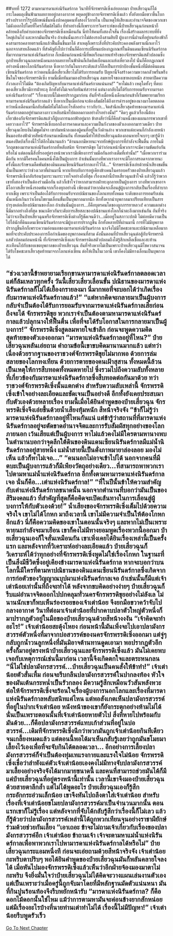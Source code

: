 ##บทที่ 1272 ตามหามารดาแห่งนิรันดร์กาล
วินาทีที่จักรพรรดิเซิ่งเอ่ยออกมา ป๋ายเสี่ยวฉุนก็ได้กระโดดผลุงขึ้นฟ้ามาเผยกายอยู่กลางอากาศ หยุดอยู่ข้างกายจักรพรรดิเซิ่งแล้ว ทั้งยังยกมือขวาขึ้นโบกสร้างปราการไร้รูปลักษณ์ชั้นหนึ่งปกคลุมคนทั้งสองไว้ภายใน เป็นเหตุให้เสียงและอำนาจจิตของพวกเขาไม่ดังออกไปโดยที่ใครก็สัมผัสไม่ถึง
ที่ทำอย่างนี้ก็เพราะการวิเคราะห์ของนี้ป๋ายเสี่ยวฉุนก่อนหน้าก็คล้ายคลึงกับคำบอกของจักรพรรดิเซิ่งเหมือนกัน นี่ทำให้คนทั้งสองใจสั่น เรื่องนี้สร้างผลกระทบที่ยิ่งใหญ่เกินไป และหากมันเป็นจริง ถ้าเช่นนั้นเกรงว่าไม่ต้องรอถึงสามสิบปี ผู้บงการนี่ฝานที่อยู่บนท้องฟ้าก็คงสามารถคลายตราผนึกแล้วฟื้นตื่นขึ้นมาได้
สาเหตุก็เพราะสิ่งที่ประคับประคองพลังตราผนึกเอาไว้ นอกจากสายเลือดแล้ว ที่สำคัญยิ่งไปกว่านั้นก็คือการเปลี่ยนแปลงกฎเกณฑ์ในดินแดนเซียนนิรันดร์กาลที่มาจากมารดาแห่งนิรันดร์กาล ก็เหมือนก่อนหน้านี้ที่พอเรือนกายแท้จริงของจักรพรรดิแสตัวปลอมซึ่งถูกป๋ายเสี่ยวฉุนถลกหนังคนออกเผยกายในฟ้าดินก็เกิดบิดเบือนและแห้งเหี่ยวลงไป นั่นก็คือกฎเกณฑ์อย่างหนึ่งของโลกนิรันดร์กาล ซึ่งหากว่ากันในบางระดับแล้วก็ถือเป็นการปกป้องชั้นหนึ่งที่มีต่อดินแดนเซียนนิรันดร์กาล
ทว่าตอนนี้เมื่อเสี่ยวเสี่ยวไม่ได้รับการยอมรับ ปัญหานี้จึงสร้างความหวาดกลัวพรั่นพรึงขึ้นในใจของจักรพรรดิเซิ่ง ยามนี้เมื่อหันมามองป๋ายเสี่ยวฉุน ลมหายใจของเขาหอบหนัก สายตาปิดความกังวลเอาไว้ไม่มิด
“ต้องเกิดปัญหากับมารดาแห่งนิรันดร์กาลแน่นอน!”
“หาไม่แล้ว เหตุใดทั้งๆ ที่ตบะของเสี่ยวเสี่ยวมีการฝ่าทะลุ อีกทั้งยังไม่เจอกับทัณฑ์สวรรค์ แต่นางกลับไม่ได้รับการยอมรับจากมารดาแห่งนิรันดร์กาล!”
“เรื่องแบบนี้ไม่เคยปรากฏมาก่อน อันที่จริงเมื่อหนึ่งเดือนก่อนข้าก็เริ่มพยายามเรียกหามารดาแห่งนิรันดร์กาลแล้ว ซึ่งหากเป็นเมื่อก่อนจะต้องสัมผัสได้ถึงการดำรงอยู่ของนางมาโดยตลอด ทว่าหนึ่งเดือนมานี้กลับสัมผัสไม่ได้ถึงอะไรสักอย่าง ราวกับว่า...จิตสำนึกเสี้ยวสุดท้ายของมารดาแห่งนิรันดร์กาลตกอยู่ท่ามกลางภาวะหลับสนิทไปตลอดกาลอย่างไรอย่างนั้น!”
“คิดๆ ดูแล้วเรื่องนี้ต้องเกี่ยวข้องกับจักรพรรดิแสแล้วก็ผู้บงการนอกฟ้าอยู่มาก ข้าสงสัยว่านี่ก็คือส่วนหนึ่งของแผนการพวกเขาที่เคยวางเอาไว้!” จักรพรรดิเซิ่งบอกถึงการคาดเดาและความเป็นกังวลของตัวเองออกมารวดเดียว
ป๋ายเสี่ยวฉุนเงียบงันไม่พูดไม่จา เขาก้มหน้าลงมองผู้คนที่อยู่ในวังด้านล่าง พวกเขาแต่ละคนก็กำลังเงยหน้าขึ้นมองท้องฟ้าด้วยสีหน้าร้อนรนเหมือนกัน ทั้งหมดนี้ทำให้ป๋ายเสี่ยวฉุนต้องถอนหายใจเบาๆ เขารู้ดีว่าตนคงปิดบังเรื่องนี้ไว้ได้อีกไม่นานแล้ว
“ด้านนอกมีหายนะจากยักษ์ผู้บงการที่กำลังจะฟื้นตื่น ภายในมีวิกฤตของมารดาแห่งนิรันดร์กาลที่หลับสนิท จักรพรรดิขุย ไม่ว่าก่อนหน้านี้พวกเราจะมีความขัดแย้งกันหรือไม่ แต่ตอนนี้สิ่งที่รออยู่ตรงหน้าพวกเรามีเพียงการร่วมมือกันอย่างเต็มที่เท่านั้น!”
“เมื่อพวกเราร่วมมือกัน หากมีใครคนใดคนหนึ่งได้เป็นผู้บงการ ถ้าเช่นนั้นบางทีพวกเราอาจจะมีโอกาสรอดจากหายนะครั้งนี้และรักษาเมล็ดพันธ์ของดินแดนเซียนนิรันดร์กาลเอาไว้ได้...” จักรพรรดิเซิ่งเอ่ยด้วยน้ำเสียงขมขื่น นั่นเป็นเพราะว่าช่วงเวลาที่ผ่านมานี้ หากเทียบกับการอยู่เคียงข้างคนในครอบครัวของป๋ายเสี่ยวฉุนแล้ว จักรพรรดิเซิ่งกลับร้อนรุ่มกระวนกระวายใจอย่างถึงที่สุด
เรื่องเหล่านี้ป๋ายเสี่ยวฉุนเข้าใจดี แล้วก็รู้ว่าพวกเขาทั้งสองจำเป็นต้องร่วมมือกัน แล้วก็เข้าใจว่าหากสามารถฝ่าทะลุกลายเป็นผู้บงการ บางทีพวกเขาอาจมีโอกาสเสี้ยวหนึ่งรอดพ้นจากเรื่องทุกอย่างนี้
เพียงแต่ว่าหากคิดจะเลื่อนสู่ผู้บงการกลับเป็นเรื่องที่ลำบากยากเข็ญ เพราะจำเป็นต้องได้รับการยอมรับจากปณิธานของโลกแทบทั้งหมด ระดับของการยอมรับเช่นนั้นเหนือเกินกว่าเงื่อนไขยามเลื่อนขั้นเป็นบุพกาลมากนัก อีกทั้งหากนำบุพกาลมาเปรียบเทียบเป็นสารบำรุงหล่อเลี้ยงปณิธานของโลก ถ้าเช่นนั้นผู้บงการ...ก็คือบุตรคนโตของลูกภรรยาหลวง!
ความแตกต่างนี้มีมากอย่างถึงที่สุด ขณะเดียวกันระดับการเสียสละของปณิธานแห่งโลกก็น่าตะลึงมากเช่นกัน อันที่จริงไม่ว่าจะเป็นป๋ายเสี่ยวฉุนหรือจักรพรรดิเซิ่งต่างก็รู้ชัดเจนดีว่า...เมื่ออยู่ในสภาวะปกติ ไม่ค่อยมีความเป็นไปได้นักที่ดินแดนเซียนนิรันดร์กาลจะมีผู้บงการปรากฏขึ้น อีกทั้งหลายปีที่ผ่านมานี้ การที่ไม่มีบุพกาลปรากฎขึ้นอีกก็เพราะความอ่อนแอของมารดาแห่งนิรันดร์กาล นางจึงไม่มีโชคชะตาและปณิธานเหลือมากพอที่จะประคับประคองการถือกำเนิดของบุพกาลคนที่สาม
ดังนั้นตอนที่ป๋ายเสี่ยวฉุนต่อสู้กับจักรพรรดิแสตัวปลอมก่อนหน้านี้ ทั้งจักรพรรดิเซิ่งและจักรพรรดิแสตัวปลอมถึงได้รู้สึกเหลือเชื่อและสะท้านสะเทือนไปกับขอบเขตบุพกาลของป๋ายเสี่ยวฉุน
อันที่จริงหากไม่เป็นเพราะป๋ายเสี่ยวฉุนมีโชควาสนาจนได้รับโชคชะตาเสี้ยวสุดท้ายมาจากโลกแห่งเซียน ต่อให้เป็นในเวลานี้ เขาก็คงไม่มีทางเลื่อนเป็นบุพกาลได้


“ช่วงเวลานี้ข้าพยายามเรียกขานหามารดาแห่งนิรันดร์กาลตลอดเวลา แต่ก็ล้มเหลวทุกครั้ง วันนี้เสี่ยวเสี่ยวเลื่อนขั้น ปณิธานของมารดาแห่งนิรันดร์กาลก็ไม่ได้เยื้องกรายลงมา นี่มากพอที่จะบอกได้ว่าเกิดเรื่องกับมารดาแห่งนิรันดร์กาลแล้ว!”
“แต่หากคิดจะกลายมาเป็นผู้บงการกลับจำเป็นต้องได้รับการยอมรับจากมารดาแห่งนิรันดร์กาลเสียก่อนถึงจะได้ จักรพรรดิขุย พวกเราจำเป็นต้องตามหามารดาแห่งนิรันดร์กาลแล้วปลุกนางให้ฟื้นตื่น เพื่อที่จะได้รับโอกาสในการกลายมาเป็นผู้บงการ!” จักรพรรดิเซิ่งสูดลมหายใจเข้าลึก ก่อนจะพูดความคิดสุดท้ายของตัวเองออกมา
“มารดาแห่งนิรันดร์กาลอยู่ที่ไหน?” ป๋ายเสี่ยวฉุนพลันเอ่ยถาม คำถามข้อนี้เขาขบคิดมานานมากแล้ว แต่ทว่าเนื่องด้วยรากฐานของราชวงศ์จักรพรรดิขุยไม่มากพอ ด้วยการล่มสลายของโลกทงเทียน ด้วยการตายของคนเฝ้าสุสาน ทั้งหมดนี้ล้วนเป็นเหตุให้การสืบทอดทั้งหมดหายไป ซึ่งรวมไปถึงความลับทั้งหลายที่เกี่ยวข้องกับมารดาแห่งนิรันดร์กาลซึ่งสืบทอดต่อกันมาด้วย
ทว่าราชวงศ์จักรพรรดิเซิ่งนั้นแตกต่าง สำหรับความลับเหล่านี้ จักรพรรดิเซิ่งเข้าใจอย่างละเอียดและชัดเจนเป็นอย่างดี อีกทั้งยังเคยประสบมากับตัวเองด้วยหลายเรื่อง ยามนี้เมื่อได้ยินคำพูดของป๋ายเสี่ยวฉุน จักรพรรดิเซิ่งจึงเอ่ยขึ้นด้วยน้ำเสียงทุ้มหนัก สีหน้าจริงจัง
“ข้าก็ไม่รู้ว่ามารดาแห่งนิรันดร์กาลอยู่ที่ไหนกันแน่ แต่ข้ารู้ว่าสถานที่ที่มารดาแห่งนิรันดร์กาลอยู่จะตัดขาดอำนาจจิตและการรับสัมผัสทุกอย่างของโลกภายนอก เว้นเสียแต่เป็นผู้บงการ หาไม่แล้วคงไม่มีใครตามหานางพบ ในตำนานบอกว่าจุดลึกใต้ดินของดินแดนเซียนนิรันดร์กาลมีแม่น้ำนิรันดร์กาลอยู่สายหนึ่ง แม่น้ำสายนี้เป็นดั่งภาพมายาล่องลอย มองไม่เห็น แล้วก็หาไม่เจอ...”
“คนนอกไม่อาจเข้าไปได้ นอกจากคนที่มีตบะเป็นผู้บงการแล้วก็มีเพียงวัตถุอย่างเดียว...ที่สามารถพาพวกเราไปตามหาแม่น้ำแห่งนิรันดร์กาล อีกทั้งตามหามารดาแห่งนิรันดร์กาลเจอ นั่นก็คือ...เต่าแห่งนิรันดร์กาล!”
“ที่ในปีนั้นข้าให้ความสำคัญกับเต่าแห่งนิรันดร์กาลขนาดนั้น นอกจากตำนานที่บอกว่ามันเป็นของสิริมงคลแล้ว ที่สำคัญที่สุดก็คือคิดจะเปิดเส้นทางในการเลื่อนสู่ผู้บงการให้กับตัวเองด้วย!” น้ำเสียงของจักรพรรดิเซิ่งเต็มไปด้วยความจริงใจ เขาไม่ได้โกหก มาถึงเวลานี้ เขาไม่มีความจำเป็นให้ต้องโกหกอีกแล้ว นี่ก็คือความคิดของเขาในตอนนั้นจริงๆ และหากไม่เป็นเพราะหายนะกำลังจะมาเยือน เขาก็คงไม่มีทางยอมพูดเรื่องพวกนี้ออกมา
ป๋ายเสี่ยวฉุนเองก็ใจสั่นเหมือนกัน เขาเพิ่งเคยได้ยินเรื่องเหล่านี้เป็นครั้งแรก และหลังจากที่วิเคราะห์อย่างละเอียดแล้ว ป๋ายเสี่ยวฉุนก็วิเคราะห์ได้ว่าทุกอย่างที่จักรพรรดิเซิ่งพูดไม่ใช่เรื่องโกหก ในฐานะที่เป็นสิ่งมีชีวิตซึ่งอยู่เคียงข้างมารดาแห่งนิรันดร์กาล หากจะบอกว่าบนโลกนี้มีใครที่ตามหาปณิธานของดินแดนเซียนนิรันดร์กาลซึ่งเกิดจากการก่อตัวของวิญญาณบุปผาแห่งนิรันดร์กาลเจอ ถ้าเช่นนั้นก็มีแต่เจ้าเต่าน้อยเท่านั้นที่ถึงจะทำได้
หลังจากขบคิดอย่างง่ายๆ ป๋ายเสี่ยวฉุนก็รีบแผ่อำนาจจิตออกไปปกคลุมทั่วนครจักรพรรดิขุยอย่างไม่ลังเล ไม่นานนักเขาก็พบเห็นร่องรอยของเจ้าเต่าน้อย จึงยกมือขวาคว้าจับไปกลางอากาศ วินาทีต่อมาเจ้าเต่าน้อยที่ปากคาบปลาตัวใหญ่ตัวหนึ่งก็มาปรากฎตัวอยู่ในมือของป๋ายเสี่ยวฉุนด้วยสีหน้างงงัน
“เจ้าคิดจะทำอะไร!” เจ้าเต่าน้อยสะดุ้งโหยง ก่อนหน้านี้มันเพิ่งจะไปเอาปลามังกรสวรรค์ตัวหนึ่งที่มาจากบ่อสวรรค์ของนครจักรพรรดิเซิ่งออกมา แต่จู่ๆ กลับถูกน้ำวนลูกหนึ่งที่มันมิอาจต้านทานดูดเอามา พอปรากฎตัวอีกครั้งก็มาอยู่ตรงหน้าป๋ายเสี่ยวฉุนและจักรพรรดิเซิ่งแล้ว มันไม่เคยพบเจอกับเหตุการณ์เช่นนี้มาก่อน เวลานี้จึงเกิดตกใจและตระหนกลน
“นี่ไม่ใช่ปลามังกรสวรรค์...ป๋ายเสี่ยวฉุนเป็นคนสั่งให้ข้าทำ!” เจ้าเต่าน้อยตัวสั่นเทิ้ม ก่อนจะรีบกลืนปลามังกรสวรรค์ในปากลงท้อง หัวใจของมันเต้นกระหน่ำเป็นรัวกลอง มีความรู้สึกเหมือนวัวสันหลังหวะ
ต่อให้จักรพรรดิเซิ่งจะร้อนใจเรื่องผู้บงการนอกโลกและเรื่องที่มารดาแห่งนิรันดร์กาลหลับสนิทแค่ไหน แต่พอสังเกตเห็นปลามังกรสวรรค์ที่อยู่ในปากเจ้าเต่าน้อย หนังหน้าของเขาก็ยังกระตุกอย่างห้ามไม่ได้
นั่นเป็นเพราะตอนนั้นที่เจ้าเต่าน้อยหายตัวไป สิ่งที่หายไปพร้อมกับมันด้วย...ก็คือปลามังกรสวรรค์แทบเก้าส่วนที่อยู่ในบ่อสวรรค์...เดิมทีจักรพรรดิเซิ่งนึกว่าพวกมันถูกเจ้าเต่าน้อยกินทีเดียวจนเกลี้ยงหมดแล้ว แต่ตอนนี้พอได้มาเห็นกลับรู้เลยว่าถูกมันขโมยมาเลี้ยงไว้เองเพื่อที่จะจับกินได้ตลอดเวลา...
อีกอย่างการเลี้ยงปลามังกรสวรรค์ก็จำเป็นต้องทุ่มเทแรงกายและแรงใจไม่น้อย จักรพรรดิเซิ่งเชื่อว่าลำพังแค่ตัวเจ้าเต่าน้อยเองคงไม่มีทางจับปลามังกรสวรรค์มาเลี้ยงอย่างจริงจังได้มากมายขนาดนี้ และคนที่สามารถช่วยมันได้ก็มีแค่ป๋ายเสี่ยวฉุนที่อยู่ตรงหน้านี้เท่านั้น
เวลานี้เขาจึงมองป๋ายเสี่ยวฉุนด้วยสายตาลึกล้ำ แต่ไม่ได้พูดอะไร
ป๋ายเสี่ยวฉุนเองก็รู้สึกกระอักกระอ่วนเล็กน้อย เขาจึงหันไปถลึงตาใส่เจ้าเต่าน้อย สำหรับเรื่องที่เจ้าเต่าน้อยขโมยปลามังกรสวรรค์มาเป็นจำนวนมากนั้น ตอนแรกเขาก็ไม่รู้เรื่อง แต่หลังจากที่จับได้กลับรู้สึกว่าเรื่องนี้ก็ไม่เลว แล้วก็รู้ด้วยว่าปลามังกรสวรรค์เหล่านี้ได้ถูกพวกเทียนจุนอย่างราชาผียักษ์ร่วมด้วยช่วยกันเลี้ยง
“เอาเถอะ ข้าจะไม่ถามเจ้าเกี่ยวกับเรื่องของปลามังกรสวรรค์อีก เจ้าเต่าน้อย ข้าถามเจ้า เจ้าจะตามหาแม่น้ำแห่งนิรันดร์กาลเพื่อพาพวกเราไปหามารดาแห่งนิรันดร์กาลได้หรือไม่” ป๋ายเสี่ยวฉุนกระแอมหนึ่งที ก่อนจะเอ่ยถามด้วยสีหน้าจริงจัง
เจ้าเต่าน้อยกะพริบตาปริบๆ พอได้ยินคำพูดของป๋ายเสี่ยวฉุนมันก็พลันคลายใจลงได้ เมื่อหันไปมองจักรพรรดิเซิ่งแล้วเห็นว่าอีกฝ่ายจ้องมองมาตาไม่กะพริบ จึงยิ่งมั่นใจว่าป๋ายเสี่ยวฉุนไม่ได้คิดจะวางแผนเล่นงานตัวเอง แต่เป็นเพราะว่าเมื่อครู่นี้ถูกจับมาโดยที่มีหลักฐานมัดตัวแน่นหนา มันที่กินปูนร้อนท้องจึงรีบพยักหน้ารับ
“มารดาแห่งนิรันดร์กาล? ก็คือดอกไม้ดอกนั้นใช่ไหม แม้ว่าการตามหามันจะค่อนข้างยากสักหน่อย แต่มีเรื่องอะไรบ้างที่นายท่านเต่าทำไม่ได้ เรื่องนี้ไม่มีปัญหา!” เจ้าเต่าน้อยรีบพูดรัวเร็ว
------


[Go To Next Chapter]( ./246.md)